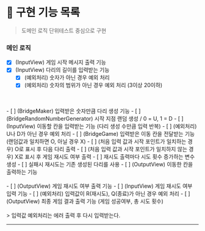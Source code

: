 # 🚀 구현 기능 목록

> 도메인 로직 단위테스트 중심으로 구현

### 메인 로직

- [X] (InputView) 게임 시작 메시지 출력 기능 
- [X] (InputView) 다리의 길이를 입력받는 기능
    - [X] (예외처리) 숫자가 아닌 경우 예외 처리
    - [X] (예외처리) 숫자의 범위가 아닌 경우 예외 처리 (3이상 20이하)
</br>
</br>
- [ ] (BridgeMaker) 입력받은 숫자만큼 다리 생성 기능
    - [ ] (BridgeRandomNumberGenerator) 시작 지점 랜덤 생성 / 0 = U, 1 = D
- [ ] (InputView) 이동할 칸을 입력받는 기능 (다리 생성 수만큼 입력 반복)
    - [ ] (예외처리) U나 D가 아닌 경우 예외 처리
- [ ] (BridgeGame) 입력받은 이동 칸을 전달받는 기능 (랜덤값과 일치하면 O, 아닐 경우 X)
    - [ ] (처음 입력 값과 시작 포인트가 일치하는 경우) O로 표시 후 다음 다리 출력
    - [ ] (처음 입력 값과 시작 포인트가 일치하지 않는 경우) X로 표시 후 게임 재시도 여부 출력
        - [ ] 재시도 출력마다 시도 횟수 증가하는 변수 생성
        - [ ] 실패시 재시도는 기존 생성된 다리를 사용
- [ ] (OutputView) 이동한 칸을 출력하는 기능
</br>
</br>
- [ ] (OutputView) 게임 재시도 여부 출력 기능
- [ ] (InputView) 게임 재시도 여부 입력 기능
    - [ ] (예외처리) 입력값이 R(재시도), Q(종료)가 아닌 경우 예외 처리
- [ ] (OutputView) 최종 게임 결과 출력 기능 (게임 성공여부, 총 시도 횟수)
</br>
</br>
> 입력값 예외처리는 에러 출력 후 다시 입력받는다.

---